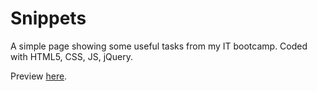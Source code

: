 # Snippets
A simple page showing some useful tasks from my IT bootcamp. Coded with HTML5, CSS, JS, jQuery.

Preview [here](https://m-zaremba.github.io/Snippets/).
